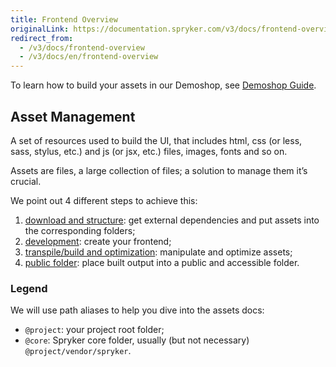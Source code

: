 ```yaml
---
title: Frontend Overview
originalLink: https://documentation.spryker.com/v3/docs/frontend-overview
redirect_from:
  - /v3/docs/frontend-overview
  - /v3/docs/en/frontend-overview
---
```


To learn how to build your assets in our Demoshop, see [Demoshop Guide](/docs/scos/dev/developer-guides/201907.0/development-guide/front-end/legacy-demoshop/demoshop-guide).

## Asset Management
A set of resources used to build the UI, that includes html, css (or less, sass, stylus, etc.) and js (or jsx, etc.) files, images, fonts and so on.

Assets are files, a large collection of files; a solution to manage them it’s crucial.

We point out 4 different steps to achieve this:

1. [download and structure](/docs/scos/dev/developer-guides/201907.0/development-guide/front-end/legacy-demoshop/download-struct): get external dependencies and put assets into the corresponding folders;
2. [development](/docs/scos/dev/features/201907.0/sdk/development): create your frontend;
3. [transpile/build and optimization](/docs/scos/dev/developer-guides/201907.0/development-guide/front-end/legacy-demoshop/build-optimizat): manipulate and optimize assets;
4. [public folder](/docs/scos/dev/developer-guides/201907.0/development-guide/front-end/legacy-demoshop/public-folder): place built output into a public and accessible folder.

### Legend
We will use path aliases to help you dive into the assets docs:

* `@project`: your project root folder;
* `@core`: Spryker core folder, usually (but not necessary) `@project/vendor/spryker`.
